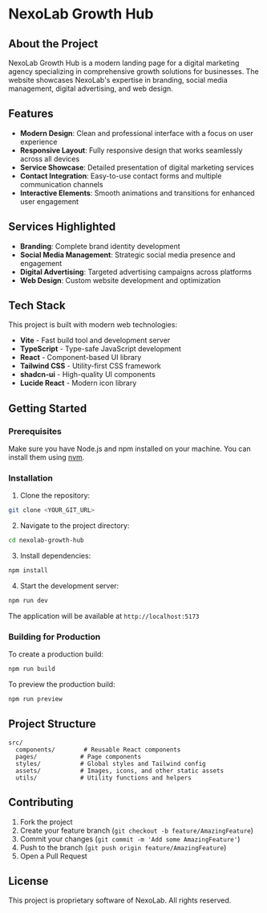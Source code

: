 # NexoLab Growth Hub

## About the Project

NexoLab Growth Hub is a modern landing page for a digital marketing agency specializing in comprehensive growth solutions for businesses. The website showcases NexoLab's expertise in branding, social media management, digital advertising, and web design.

## Features

- **Modern Design**: Clean and professional interface with a focus on user experience
- **Responsive Layout**: Fully responsive design that works seamlessly across all devices
- **Service Showcase**: Detailed presentation of digital marketing services
- **Contact Integration**: Easy-to-use contact forms and multiple communication channels
- **Interactive Elements**: Smooth animations and transitions for enhanced user engagement

## Services Highlighted

- **Branding**: Complete brand identity development
- **Social Media Management**: Strategic social media presence and engagement
- **Digital Advertising**: Targeted advertising campaigns across platforms
- **Web Design**: Custom website development and optimization

## Tech Stack

This project is built with modern web technologies:

- **Vite** - Fast build tool and development server
- **TypeScript** - Type-safe JavaScript development
- **React** - Component-based UI library
- **Tailwind CSS** - Utility-first CSS framework
- **shadcn-ui** - High-quality UI components
- **Lucide React** - Modern icon library

## Getting Started

### Prerequisites

Make sure you have Node.js and npm installed on your machine. You can install them using [nvm](https://github.com/nvm-sh/nvm#installing-and-updating).

### Installation

1. Clone the repository:
```bash
git clone <YOUR_GIT_URL>
```

2. Navigate to the project directory:
```bash
cd nexolab-growth-hub
```

3. Install dependencies:
```bash
npm install
```

4. Start the development server:
```bash
npm run dev
```

The application will be available at `http://localhost:5173`

### Building for Production

To create a production build:

```bash
npm run build
```

To preview the production build:

```bash
npm run preview
```

## Project Structure

```
src/
  components/        # Reusable React components
  pages/            # Page components
  styles/           # Global styles and Tailwind config
  assets/           # Images, icons, and other static assets
  utils/            # Utility functions and helpers
```

## Contributing

1. Fork the project
2. Create your feature branch (`git checkout -b feature/AmazingFeature`)
3. Commit your changes (`git commit -m 'Add some AmazingFeature'`)
4. Push to the branch (`git push origin feature/AmazingFeature`)
5. Open a Pull Request


## License

This project is proprietary software of NexoLab. All rights reserved.
